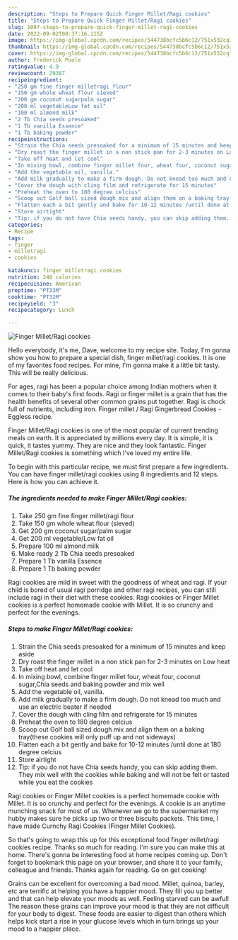 ```yaml
---
description: "Steps to Prepare Quick Finger Millet/Ragi cookies"
title: "Steps to Prepare Quick Finger Millet/Ragi cookies"
slug: 1097-steps-to-prepare-quick-finger-millet-ragi-cookies
date: 2022-09-02T08:37:16.115Z
image: https://img-global.cpcdn.com/recipes/544738bcfc5b6c12/751x532cq70/finger-milletragi-cookies-recipe-main-photo.jpg
thumbnail: https://img-global.cpcdn.com/recipes/544738bcfc5b6c12/751x532cq70/finger-milletragi-cookies-recipe-main-photo.jpg
cover: https://img-global.cpcdn.com/recipes/544738bcfc5b6c12/751x532cq70/finger-milletragi-cookies-recipe-main-photo.jpg
author: Frederick Poole
ratingvalue: 4.9
reviewcount: 29387
recipeingredient:
- "250 gm fine finger milletragi flour"
- "150 gm whole wheat flour sieved"
- "200 gm coconut sugarpalm sugar"
- "200 ml vegetableLow fat oil"
- "100 ml almond milk"
- "2 Tb Chia seeds presoaked"
- "1 Tb vanilla Essence"
- "1 Tb baking powder"
recipeinstructions:
- "Strain the Chia seeds presoaked for a minimum of 15 minutes and keep aside"
- "Dry roast the finger millet in a non stick pan for 2-3 minutes on Low heat"
- "Take off heat and let cool"
- "In mixing bowl, combine finger millet four, wheat four, coconut sugar,Chia seeds and baking powder and mix well"
- "Add the vegetable oil, vanilla."
- "Add milk gradually to make a firm dough. Do not knead too much and use an electric beater if needed"
- "Cover the dough with cling film and refrigerate for 15 minutes"
- "Preheat the oven to 180 degree celcius"
- "Scoop out Golf ball sized dough mix and align them on a baking tray(these cookies will only puff up and not sideways)"
- "Flatten each a bit gently and bake for 10-12 minutes /until done at 180 degree celcius"
- "Store airtight"
- "Tip: if you do not have Chia seeds handy, you can skip adding them. They mix well with the cookies while baking and will not be felt or tasted while you eat the cookies"
categories:
- Recipe
tags:
- finger
- milletragi
- cookies

katakunci: finger milletragi cookies 
nutrition: 248 calories
recipecuisine: American
preptime: "PT33M"
cooktime: "PT32M"
recipeyield: "3"
recipecategory: Lunch

---
```



![Finger Millet/Ragi cookies](https://img-global.cpcdn.com/recipes/544738bcfc5b6c12/751x532cq70/finger-milletragi-cookies-recipe-main-photo.jpg)

Hello everybody, it's me, Dave, welcome to my recipe site. Today, I'm gonna show you how to prepare a special dish, finger millet/ragi cookies. It is one of my favorites food recipes. For mine, I'm gonna make it a little bit tasty. This will be really delicious.

For ages, ragi has been a popular choice among Indian mothers when it comes to their baby&#39;s first foods. Ragi or finger millet is a grain that has the health benefits of several other common grains put together. Ragi is chock full of nutrients, including iron. Finger millet / Ragi Gingerbread Cookies - Eggless recipe.

Finger Millet/Ragi cookies is one of the most popular of current trending meals on earth. It is appreciated by millions every day. It is simple, it is quick, it tastes yummy. They are nice and they look fantastic. Finger Millet/Ragi cookies is something which I've loved my entire life.


To begin with this particular recipe, we must first prepare a few ingredients. You can have finger millet/ragi cookies using 8 ingredients and 12 steps. Here is how you can achieve it.

<!--inarticleads1-->

##### The ingredients needed to make Finger Millet/Ragi cookies:

1. Take 250 gm fine finger millet/ragi flour
1. Take 150 gm whole wheat flour (sieved)
1. Get 200 gm coconut sugar/palm sugar
1. Get 200 ml vegetable/Low fat oil
1. Prepare 100 ml almond milk
1. Make ready 2 Tb Chia seeds presoaked
1. Prepare 1 Tb vanilla Essence
1. Prepare 1 Tb baking powder


Ragi cookies are mild in sweet with the goodness of wheat and ragi. If your child is bored of usual ragi porridge and other ragi recipes, you can still include ragi in their diet with these cookies. Ragi cookies or Finger Millet cookies is a perfect homemade cookie with Millet. It is so crunchy and perfect for the evenings. 

<!--inarticleads2-->

##### Steps to make Finger Millet/Ragi cookies:

1. Strain the Chia seeds presoaked for a minimum of 15 minutes and keep aside
1. Dry roast the finger millet in a non stick pan for 2-3 minutes on Low heat
1. Take off heat and let cool
1. In mixing bowl, combine finger millet four, wheat four, coconut sugar,Chia seeds and baking powder and mix well
1. Add the vegetable oil, vanilla.
1. Add milk gradually to make a firm dough. Do not knead too much and use an electric beater if needed
1. Cover the dough with cling film and refrigerate for 15 minutes
1. Preheat the oven to 180 degree celcius
1. Scoop out Golf ball sized dough mix and align them on a baking tray(these cookies will only puff up and not sideways)
1. Flatten each a bit gently and bake for 10-12 minutes /until done at 180 degree celcius
1. Store airtight
1. Tip: if you do not have Chia seeds handy, you can skip adding them. They mix well with the cookies while baking and will not be felt or tasted while you eat the cookies


Ragi cookies or Finger Millet cookies is a perfect homemade cookie with Millet. It is so crunchy and perfect for the evenings. A cookie is an anytime munching snack for most of us. Whenever we go to the supermarket my hubby makes sure he picks up two or three biscuits packets. This time, I have made Curnchy Ragi Cookies (Finger Millet Cookies). 

So that's going to wrap this up for this exceptional food finger millet/ragi cookies recipe. Thanks so much for reading. I'm sure you can make this at home. There's gonna be interesting food at home recipes coming up. Don't forget to bookmark this page on your browser, and share it to your family, colleague and friends. Thanks again for reading. Go on get cooking!

Grains can be excellent for overcoming a bad mood. Millet, quinoa, barley, etc are terrific at helping you have a happier mood. They fill you up better and that can help elevate your moods as well. Feeling starved can be awful! The reason these grains can improve your mood is that they are not difficult for your body to digest. These foods are easier to digest than others which helps kick start a rise in your glucose levels which in turn brings up your mood to a happier place.
